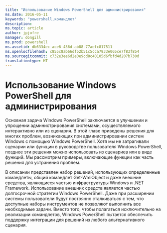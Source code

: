 ```yaml
---
title: "Использование Windows PowerShell для администрирования"
ms.date: 2016-05-11
keywords: "powershell,командлет"
description: 
ms.topic: article
author: jpjofre
manager: dongill
ms.prod: powershell
ms.assetid: db6334ec-ace6-436d-ab88-77aefc817511
ms.openlocfilehash: c855c8ab66df52b51c5cca7933e065ce7f83f854
ms.sourcegitcommit: c732e3ee6d2e0e9cd8c40105d6fbfd4d207b730d
translationtype: HT
---
```

# <a name="using-windows-powershell-for-administration"></a>Использование Windows PowerShell для администрирования
Основная задача Windows PowerShell заключается в улучшении и упрощении администрирования системами, осуществляемого интерактивно или из сценария. В этой главе приведены решения для многих проблем, возникающих при администрировании систем Windows с помощью Windows PowerShell. Хотя мы не затрагивали сценарии или функции в руководстве пользователя Windows PowerShell, позднее эти решения можно использовать из сценариев или в виде функций. Мы рассмотрим примеры, включающие функции как часть решения для устранения проблем.

В описании представлен набор решений, использующих определенные командлеты, общий командлет Get-WmiObject и даже внешние средства, являющиеся частью инфраструктуры Windows и .NET Framework. Использование внешних средств является частью долгосрочной стратегии Windows PowerShell. Даже при расширении системы пользователи будут постоянно сталкиваться с тем, что доступные наборы инструментов не позволяют выполнить все необходимые задачи. Вместо того, чтобы полагаться исключительно на реализации командлетов, Windows PowerShell пытается обеспечить поддержку интеграции для решений из любого альтернативного сценария.

